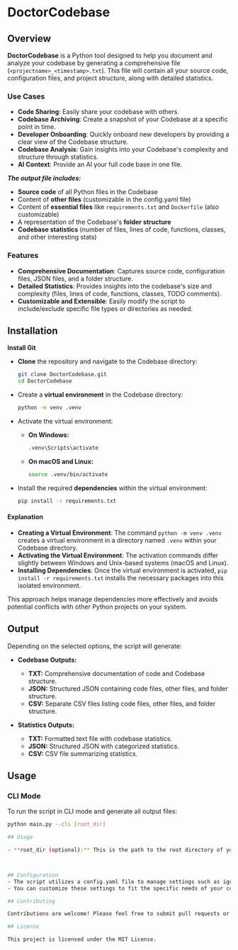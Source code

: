 # DoctorCodebase

## Overview

**DoctorCodebase** is a Python tool designed to help you document and analyze your codebase by generating a comprehensive file (`<projectname>_<timestamp>.txt`). This file will contain all your source code, configuration files, and project structure, along with detailed statistics.

### Use Cases

- **Code Sharing**: Easily share your codebase with others.
- **Codebase Archiving**: Create a snapshot of your Codebase at a specific point in time.
- **Developer Onboarding**: Quickly onboard new developers by providing a clear view of the Codebase structure.
- **Codebase Analysis**: Gain insights into your Codebase's complexity and structure through statistics.
- **AI Context**: Provide an AI your full code base in one file.

**_The output file includes:_**

- **Source code** of all Python files in the Codebase
- Content of **other files** (customizable in the config.yaml file)
- Content of **essential files** like `requirements.txt` and `Dockerfile` (also customizable)
- A representation of the Codebase's **folder structure**
- **Codebase statistics** (number of files, lines of code, functions, classes, and other interesting stats)

### Features

- **Comprehensive Documentation**: Captures source code, configuration files, JSON files, and a folder structure.
- **Detailed Statistics**: Provides insights into the codebase's size and complexity (files, lines of code, functions, classes, TODO comments).
- **Customizable and Extensible**: Easily modify the script to include/exclude specific file types or directories as needed.

## Installation

**Install Git** 

- **Clone** the repository and navigate to the Codebase directory:
  ```bash
  git clone DoctorCodebase.git
  cd DoctorCodebase
  ```

- Create a **virtual environment** in the Codebase directory:
  ```bash
  python -m venv .venv
  ```

- Activate the virtual environment:
  - **On Windows:**
    ```bash
    .venv\Scripts\activate
    ```
  - **On macOS and Linux:**
    ```bash
    source .venv/bin/activate
    ```

- Install the required **dependencies** within the virtual environment:
  ``` bash
  pip install -r requirements.txt
  ```

#### Explanation

- **Creating a Virtual Environment**: The command `python -m venv .venv` creates a virtual environment in a directory named `.venv` within your Codebase directory.
- **Activating the Virtual Environment**: The activation commands differ slightly between Windows and Unix-based systems (macOS and Linux).
- **Installing Dependencies**: Once the virtual environment is activated, `pip install -r requirements.txt` installs the necessary packages into this isolated environment.

This approach helps manage dependencies more effectively and avoids potential conflicts with other Python projects on your system.
## Output

Depending on the selected options, the script will generate:

- **Codebase Outputs:**
  - **TXT:** Comprehensive documentation of code and Codebase structure.
  - **JSON:** Structured JSON containing code files, other files, and folder structure.
  - **CSV:** Separate CSV files listing code files, other files, and folder structure.

- **Statistics Outputs:**
  - **TXT:** Formatted text file with codebase statistics.
  - **JSON:** Structured JSON with categorized statistics.
  - **CSV:** CSV file summarizing statistics.

## Usage

### CLI Mode

To run the script in CLI mode and generate all output files:
```bash
python main.py --cli [root_dir]

## Usage

- **root_dir (optional):** This is the path to the root directory of your codebase. If you do not provide this argument, the script will default to using the current working directory.



## Configuration
- The script utilizes a config.yaml file to manage settings such as ignored directories and recognized file extensions.
- You can customize these settings to fit the specific needs of your codebase.

## Contributing

Contributions are welcome! Please feel free to submit pull requests or open issues.

## License

This project is licensed under the MIT License.
